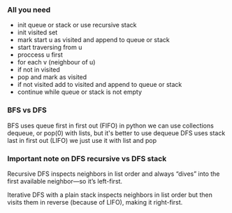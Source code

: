 ### All you need
- init queue or stack or use recursive stack
- init visited set
- mark start u as visited and append to queue or stack
- start traversing from u
- proccess u first
- for each v (neighbour of u)
- if not in visited
- pop and mark as visited
- if not visited add to visited and append to queue or stack
- continue while queue or stack is not empty

### BFS vs DFS
BFS uses queue first in first out (FIFO) in python we can use collections dequeue, or pop(0) with lists, but it's better to use dequeue
DFS uses stack last in first out (LIFO) we just use it with list and pop


### Important note on DFS recursive vs DFS stack
Recursive DFS inspects neighbors in list order and always “dives” into the first available neighbor—so it’s left-first.

Iterative DFS with a plain stack inspects neighbors in list order but then visits them in reverse (because of LIFO), making it right-first.